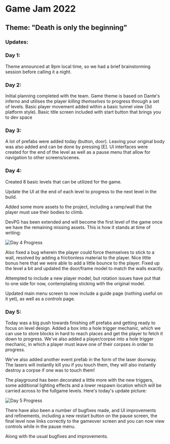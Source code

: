 # Game Jam 2022

## Theme: "Death is only the beginning"

### Updates:

### Day 1:

Theme announced at 9pm local time, so we had a brief brainstorming session before calling it a night.

### Day 2:

Initial planning completed with the team. Game theme is based on Dante's inferno and utilises the player _killing themselves_ to progress through a set of levels. Basic player movement added within a basic tunnel view (3d platform style). Basic title screen included with start button that brings you to dev space

### Day 3:

A lot of prefabs were added today (button, door). Leaving your original body was also added and can be done by pressing [E]. UI interfaces were created for the end of the level as well as a pause menu that allow for navigation to other screens/scenes.

### Day 4:

Created 8 basic levels that can be utilized for the game.

Update the UI at the end of each level to progress to the next level in the build.

Added some more assets to the project, including a ramp/wall that the player must use their bodies to climb.

DevPG has been extended and will become the first level of the game once we have the remaining missing assets. This is how it stands at time of writing:

![Day 4 Progress](https://user-images.githubusercontent.com/24251551/169892035-83f9fb7d-e672-4f5f-8be9-1af25441f46e.png)

Also fixed a bug wherein the player could force themselves to stick to a wall, resolved by adding a frictionless material to the player. Nice little bonus here that we were able to add a little bounce to the player. Fixed up the level a bit and updated the door/frame model to match the walls exactly.

Attempted to include a new player model, but rotation issues have put that to one side for now, contemplating sticking with the original model.

Updated main menu screen to now include a guide page (nothing useful on it yet), as well as a _controls_ page.

### Day 5: 

Today was a big push towards finishing off prefabs and getting ready to focus on level design. Added a box into a hole trigger mechanic, which we can use to store blocks in hard to reach places and get the player to fetch it down to progress. We've also added a player/corpse into a hole trigger mechanic, in which a player must leave one of their corpses in order to progress. 

We've also added another event prefab in the form of the laser doorway. The lasers will instantly kill you if you touch them, they will also instantly destroy a corpse if one was to touch them!  

The playground has been decorated a little more with the new triggers, some additional lighting effects and a lower respawn location which will be carried across to the fullgame levels. Here's today's update picture:

![Day 5 Progress](https://user-images.githubusercontent.com/24251551/170147872-66007c4a-8f96-449d-938b-2808a294f1f0.png)

There have also been a number of bugfixes made, and UI improvements and refinements, including a new restart button on the pause screen, the final level now links correctly to the gameover screen and you can now view controls while in the pause menu.

Along with the usual bugfixes and improvements. 

